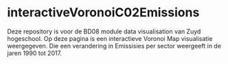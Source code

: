 # interactiveVoronoiC02Emissions
Deze repository is voor de BD08 module data visualisation van Zuyd hogeschool. Op deze pagina is een interactieve Voronoi Map visualisatie weergegeven. Die een verandering in Emissisies per sector weergeeft in de jaren 1990 tot 2017.

